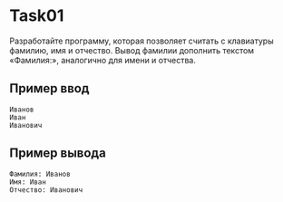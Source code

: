 # Task01
Разработайте программу, которая позволяет считать с клавиатуры фамилию, имя и отчество. Вывод фамилии дополнить текстом «Фамилия:», аналогично для имени и отчества.

## Пример ввод
```
Иванов
Иван
Иванович
```

## Пример вывода
```
Фамилия: Иванов
Имя: Иван
Отчество: Иванович
```